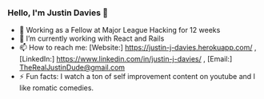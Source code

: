 ### Hello, I'm Justin Davies 👋

- 🔭 Working as a Fellow at Major League Hacking for 12 weeks
- 🌱 I’m currently working with React and Rails
- 📫 How to reach me: [Website:] https://justin-j-davies.herokuapp.com/ , [LinkedIn:] https://www.linkedin.com/in/justin-j-davies/ , [Email:] TheRealJustinDude@gmail.com
- ⚡ Fun facts: I watch a ton of self improvement content on youtube and I like romatic comedies. 

<!--
- 👯 I’m looking to collaborate on ...
- 🤔 I’m looking for help with ...
- 😄 Pronouns: ...
- 💬 Ask me about ...
-->
